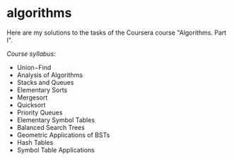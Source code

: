 # algorithms
Here are my solutions to the tasks of the Coursera course "Algorithms. Part I".

*Course syllabus:*
* Union−Find
* Analysis of Algorithms
* Stacks and Queues
* Elementary Sorts
* Mergesort
* Quicksort
* Priority Queues
* Elementary Symbol Tables
* Balanced Search Trees
* Geometric Applications of BSTs
* Hash Tables
* Symbol Table Applications

